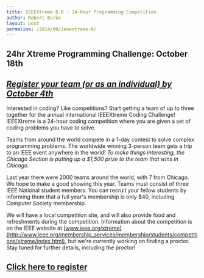 ```yaml
---
title: IEEEXtreme 8.0 - 24-Hour Programming Competition
author: Robert Burke
layout: post
permalink: /2014/09/ieeextreme-8/
---
```


## 24hr Xtreme Programming Challenge: October 18th

## [*Register your team (or as an individual) by October 4th*](https://docs.google.com/forms/d/138qy6gWxNE6uXvLn-21uaXTq7FkElAGwBBUmIDpCZVI/viewform?usp=send_form)

Interested in coding? Like competitions? Start getting a team of up to three together for the annual international IEEEXtreme Coding Challenge! IEEEXtreme is a 24-hour coding competition where you are given a set of coding problems you have to solve.

Teams from around the world compete in a 1-day contest to solve complex programming problems. The worldwide winning 3-person team gets a trip to an IEEE event anywhere in the world! *To make things interesting, the Chicago Section is putting up a $1,500 prize to the team that wins in Chicago.*

Last year there were 2000 teams around the world, with 7 from Chicago. We hope to make a good showing this year. Teams must consist of three IEEE National student members. You can recruit your fellow students by informing them that a full year's membership is only $40, including Computer Society membership.

We will have a local competition site, and will also provide food and refreshments during the competition. Information about the competition is on the IEEE website at [www.ieee.org/xtreme](http://www.ieee.org/membership_services/membership/students/competitions/xtreme/index.html), but we're currently working on finding a proctor. Stay tuned for further details, including the proctor!

## [Click here to register](https://docs.google.com/forms/d/138qy6gWxNE6uXvLn-21uaXTq7FkElAGwBBUmIDpCZVI/viewform?usp=send_form)

